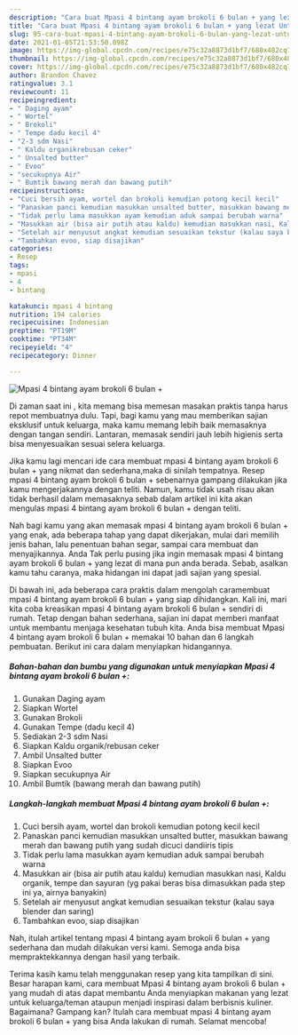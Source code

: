 ```yaml
---
description: "Cara buat Mpasi 4 bintang ayam brokoli 6 bulan + yang lezat Untuk Jualan"
title: "Cara buat Mpasi 4 bintang ayam brokoli 6 bulan + yang lezat Untuk Jualan"
slug: 95-cara-buat-mpasi-4-bintang-ayam-brokoli-6-bulan-yang-lezat-untuk-jualan
date: 2021-01-05T21:53:50.098Z
image: https://img-global.cpcdn.com/recipes/e75c32a8873d1bf7/680x482cq70/mpasi-4-bintang-ayam-brokoli-6-bulan-foto-resep-utama.jpg
thumbnail: https://img-global.cpcdn.com/recipes/e75c32a8873d1bf7/680x482cq70/mpasi-4-bintang-ayam-brokoli-6-bulan-foto-resep-utama.jpg
cover: https://img-global.cpcdn.com/recipes/e75c32a8873d1bf7/680x482cq70/mpasi-4-bintang-ayam-brokoli-6-bulan-foto-resep-utama.jpg
author: Brandon Chavez
ratingvalue: 3.1
reviewcount: 11
recipeingredient:
- " Daging ayam"
- " Wortel"
- " Brokoli"
- " Tempe dadu kecil 4"
- "2-3 sdm Nasi"
- " Kaldu organikrebusan ceker"
- " Unsalted butter"
- " Evoo"
- "secukupnya Air"
- " Bumtik bawang merah dan bawang putih"
recipeinstructions:
- "Cuci bersih ayam, wortel dan brokoli kemudian potong kecil kecil"
- "Panaskan panci kemudian masukkan unsalted butter, masukkan bawang merah dan bawang putih yang sudah dicuci dandiiris tipis"
- "Tidak perlu lama masukkan ayam kemudian aduk sampai berubah warna"
- "Masukkan air (bisa air putih atau kaldu) kemudian masukkan nasi, Kaldu organik, tempe dan sayuran (yg pakai beras bisa dimasukkan pada step ini ya, airnya banyakin)"
- "Setelah air menyusut angkat kemudian sesuaikan tekstur (kalau saya blender dan saring)"
- "Tambahkan evoo, siap disajikan"
categories:
- Resep
tags:
- mpasi
- 4
- bintang

katakunci: mpasi 4 bintang 
nutrition: 194 calories
recipecuisine: Indonesian
preptime: "PT19M"
cooktime: "PT34M"
recipeyield: "4"
recipecategory: Dinner

---
```



![Mpasi 4 bintang ayam brokoli 6 bulan +](https://img-global.cpcdn.com/recipes/e75c32a8873d1bf7/680x482cq70/mpasi-4-bintang-ayam-brokoli-6-bulan-foto-resep-utama.jpg)

Di zaman  saat ini , kita memang bisa memesan masakan praktis tanpa harus repot membuatnya dulu. Tapi, bagi kamu yang mau memberikan sajian eksklusif untuk keluarga, maka kamu memang lebih baik memasaknya dengan tangan sendiri. Lantaran, memasak sendiri jauh lebih higienis serta bisa menyesuaikan sesuai selera keluarga.

Jika kamu lagi mencari ide cara membuat mpasi 4 bintang ayam brokoli 6 bulan + yang nikmat dan sederhana,maka di sinilah tempatnya. Resep mpasi 4 bintang ayam brokoli 6 bulan +  sebenarnya gampang dilakukan jika kamu mengerjakannya dengan teliti. Namun, kamu tidak usah risau akan tidak berhasil dalam memasaknya 
sebab dalam artikel ini kita akan mengulas mpasi 4 bintang ayam brokoli 6 bulan + dengan teliti.  



Nah bagi kamu yang akan memasak mpasi 4 bintang ayam brokoli 6 bulan + yang enak, ada beberapa tahap yang dapat dikerjakan, mulai dari memilih jenis bahan, lalu penentuan bahan segar, sampai cara membuat dan menyajikannya. Anda Tak perlu pusing jika ingin memasak mpasi 4 bintang ayam brokoli 6 bulan + yang lezat di mana pun anda berada. Sebab, asalkan kamu  tahu caranya, maka hidangan ini dapat jadi sajian yang spesial.

Di bawah ini, ada beberapa cara praktis  dalam mengolah caramembuat mpasi 4 bintang ayam brokoli 6 bulan + yang siap dihidangkan. Kali ini, mari kita coba kreasikan mpasi 4 bintang ayam brokoli 6 bulan + sendiri di rumah. Tetap dengan bahan sederhana, sajian ini dapat memberi manfaat untuk membantu menjaga kesehatan tubuh kita. Anda bisa membuat Mpasi 4 bintang ayam brokoli 6 bulan + memakai 10 bahan dan 6 langkah pembuatan. Berikut ini cara dalam menyiapkan hidangannya.

<!--inarticleads1-->

##### Bahan-bahan dan bumbu yang digunakan untuk menyiapkan Mpasi 4 bintang ayam brokoli 6 bulan +:

1. Gunakan  Daging ayam
1. Siapkan  Wortel
1. Gunakan  Brokoli
1. Gunakan  Tempe (dadu kecil 4)
1. Sediakan 2-3 sdm Nasi
1. Siapkan  Kaldu organik/rebusan ceker
1. Ambil  Unsalted butter
1. Siapkan  Evoo
1. Siapkan secukupnya Air
1. Ambil  Bumtik (bawang merah dan bawang putih)




<!--inarticleads2-->

##### Langkah-langkah membuat Mpasi 4 bintang ayam brokoli 6 bulan +:

1. Cuci bersih ayam, wortel dan brokoli kemudian potong kecil kecil
1. Panaskan panci kemudian masukkan unsalted butter, masukkan bawang merah dan bawang putih yang sudah dicuci dandiiris tipis
1. Tidak perlu lama masukkan ayam kemudian aduk sampai berubah warna
1. Masukkan air (bisa air putih atau kaldu) kemudian masukkan nasi, Kaldu organik, tempe dan sayuran (yg pakai beras bisa dimasukkan pada step ini ya, airnya banyakin)
1. Setelah air menyusut angkat kemudian sesuaikan tekstur (kalau saya blender dan saring)
1. Tambahkan evoo, siap disajikan




Nah, itulah artikel tentang  mpasi 4 bintang ayam brokoli 6 bulan +  yang sederhana dan mudah dilakukan versi kami. Semoga anda bisa mempraktekkannya dengan hasil yang terbaik. 

Terima kasih kamu telah menggunakan resep yang kita tampilkan di sini. Besar harapan kami, cara membuat  Mpasi 4 bintang ayam brokoli 6 bulan + yang mudah di atas dapat membantu Anda menyiapkan makanan yang lezat untuk keluarga/teman ataupun menjadi inspirasi dalam berbisnis kuliner. Bagaimana? Gampang kan? Itulah cara membuat mpasi 4 bintang ayam brokoli 6 bulan + yang bisa Anda lakukan di rumah. Selamat mencoba!

